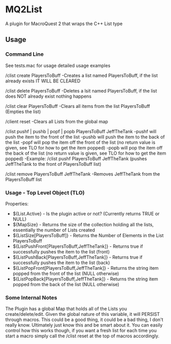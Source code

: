 # MQ2List
A plugin for MacroQuest 2 that wraps the C++ List type

## Usage
### Command Line
See tests.mac for usage detailed usage examples

/clist create PlayersToBuff
-Creates a list named PlayersToBuff, if the list already exists IT WILL BE CLEARED

/clist delete PlayersToBuff
-Deletes a lsit named PlayersToBuff, if the list does NOT already exist nothing happens

/clist clear PlayersToBuff
-Clears all items from the list PlayersToBuff (Empties the list)

/client reset
-Clears all Lists from the global map


/clist pushf | pushb | popf | popb PlayersToBuff JeffTheTank
-pushf will push the item to the front of the list
-pushb will push the item to the back of the list
-popf will pop the item off the front of the list (no return value is given, see TLO for how to get the item popped)
-popb will pop the item off the back of the list (no return value is given, see TLO for how to get the item popped)
-Example: /clist pushf PlayersToBuff JeffTheTank (pushes JeffTheTank to the front of PlayersToBuff list)

/clist remove PlayersToBuff JeffTheTank
-Removes JeffTheTank from the PlayersToBuff list

### Usage - Top Level Object (TLO)
Properties:
* ${List.Active} - Is the plugin active or not? (Currently returns TRUE or NULL)
* ${MapSize} - Returns the size of the collection holding all the lists, essentially the number of Lists created
* ${ListSize[PlayersToBuff]} - Returns the Number of Elements in the List PlayersToBuff
* ${ListPushFront[PlayersToBuff,JeffTheTank]} - Returns true if successfully pushes the item to the list (front)
* ${ListPushBack[PlayersToBuff,JeffTheTank]} - Returns true if successfully pushes the item to the list (back)
* ${ListPopFront[PlayersToBuff,JeffTheTank]} - Returns the string item popped from the front of the list (NULL otherwise)
* ${ListPopBack[PlayersToBuff,JeffTheTank]} - Returns the string item popped from the back of the list (NULL otherwise)

### Some Internal Notes
The Plugin has a global Map that holds all of the Lists you create/delete/edit. Given the global nature of this variable, it will PERSIST through macros. This could be a good thing, it could be a bad thing, I don't really know. Ultimately just know this and be smart about it. You can easily control how this works though, if you want a fresh list for each time you start a macro simply call the /clist reset at the top of macros accordingly.
